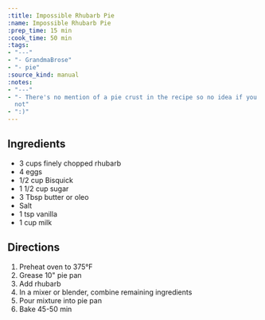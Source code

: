 ```yaml
---
:title: Impossible Rhubarb Pie
:name: Impossible Rhubarb Pie
:prep_time: 15 min
:cook_time: 50 min
:tags:
- "---"
- "- GrandmaBrose"
- "- pie"
:source_kind: manual
:notes:
- "---"
- "- There's no mention of a pie crust in the recipe so no idea if you need one or
  not"
- ":)"
---
```


## Ingredients
- 3 cups finely chopped rhubarb
- 4 eggs
- 1/2 cup Bisquick
- 1 1/2 cup sugar
- 3 Tbsp butter or oleo
- Salt
- 1 tsp vanilla
- 1 cup milk


## Directions
1. Preheat oven to 375°F
2. Grease 10" pie pan
3. Add rhubarb
4. In a mixer or blender, combine remaining ingredients
5. Pour mixture into pie pan
6. Bake 45-50 min
